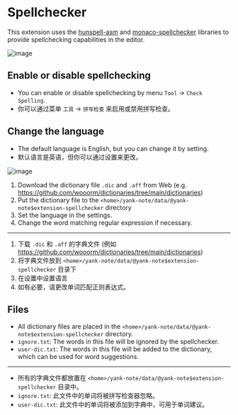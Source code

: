 # Spellchecker

This extension uses the [hunspell-asm](https://github.com/kwonoj/hunspell-asm) and [monaco-spellchecker](https://github.com/purocean/monaco-spellchecker) libraries to provide spellchecking capabilities in the editor.

![image](https://registry.yank-note.com/cdn/@yank-note/extension-spellchecker/1.0.5/63075228-b09f-492f-a6fe-14acb82ee0a5.png)

## Enable or disable spellchecking

- You can enable or disable spellchecking by menu `Tool` -> `Check Spelling`.
- 你可以通过菜单 `工具` -> `拼写检查` 来启用或禁用拼写检查。

## Change the language

- The default language is English, but you can change it by setting.
- 默认语言是英语，但你可以通过设置来更改。

![image](https://registry.yank-note.com/cdn/@yank-note/extension-spellchecker/1.0.5/3bde2f91-e338-4e28-8236-867f21192970.png)

1. Download the dictionary file `.dic` and `.aff` from Web (e.g. https://github.com/wooorm/dictionaries/tree/main/dictionaries)
2. Put the dictionary file to the `<home>/yank-note/data/@yank-note$extension-spellchecker` directory
3. Set the language in the settings.
4. Change the word matching regular expression if necessary.

---

1. 下载 `.dic` 和 `.aff` 的字典文件 (例如 https://github.com/wooorm/dictionaries/tree/main/dictionaries)
2. 将字典文件放到 `<home>/yank-note/data/@yank-note$extension-spellchecker` 目录下
3. 在设置中设置语言
4. 如有必要，请更改单词匹配正则表达式。

## Files

- All dictionary files are placed in the `<home>/yank-note/data/@yank-note$extension-spellchecker` directory.
- `ignore.txt`: The words in this file will be ignored by the spellchecker.
- `user-dic.txt`: The words in this file will be added to the dictionary, which can be used for word suggestions.
---

- 所有的字典文件都放置在 `<home>/yank-note/data/@yank-note$extension-spellchecker` 目录中。
- `ignore.txt`: 此文件中的单词将被拼写检查器忽略。
- `user-dic.txt`: 此文件中的单词将被添加到字典中，可用于单词建议。
